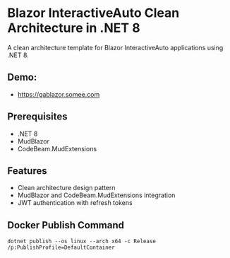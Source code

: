 
# Blazor InteractiveAuto Clean Architecture in .NET 8

A clean architecture template for Blazor InteractiveAuto applications using .NET 8.

## Demo:
- https://gablazor.somee.com

## Prerequisites

- .NET 8
- MudBlazor
- CodeBeam.MudExtensions

## Features

- Clean architecture design pattern
- MudBlazor and CodeBeam.MudExtensions integration
- JWT authentication with refresh tokens

## Docker Publish Command

    dotnet publish --os linux --arch x64 -c Release /p:PublishProfile=DefaultContainer

